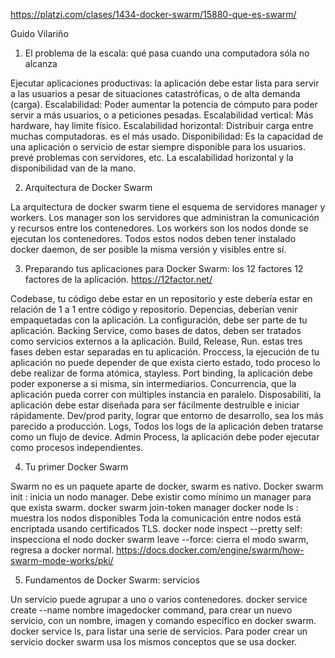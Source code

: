 https://platzi.com/clases/1434-docker-swarm/15880-que-es-swarm/


Guido Vilariño

1. El problema de la escala: qué pasa cuando una computadora sóla no alcanza

Ejecutar aplicaciones productivas: la aplicación debe estar lista para servir a las usuarios a pesar de situaciones catastróficas, o de alta demanda (carga).
Escalabilidad: Poder aumentar la potencia de cómputo para poder servir a más usuarios, o a peticiones pesadas.
Escalabilidad vertical: Más hardware, hay límite físico.
Escalabilidad horizontal: Distribuir carga entre muchas computadoras. es el más usado.
Disponibilidad: Es la capacidad de una aplicación o servicio de estar siempre disponible para los usuarios. prevé problemas con servidores, etc.
La escalabilidad horizontal y la disponibilidad van de la mano.

2. Arquitectura de Docker Swarm

La arquitectura de docker swarm tiene el esquema de servidores manager y workers.
Los manager son los servidores que administran la comunicación y recursos entre los contenedores.
Los workers son los nodos donde se ejecutan los contenedores.
Todos estos nodos deben tener instalado docker daemon, de ser posible la misma versión y visibles entre sí.

3. Preparando tus aplicaciones para Docker Swarm: los 12 factores
12 factores de la aplicación.
https://12factor.net/

Codebase, tu código debe estar en un repositorio y este debería estar en relación de 1 a 1 entre código y repositorio.
Depencias, deberían venir empaquetadas con la aplicación.
La configuración, debe ser parte de tu aplicación.
Backing Service, como bases de datos, deben ser tratados como servicios externos a la aplicación.
Build, Release, Run. estas tres fases deben estar separadas en tu aplicación.
Proccess, la ejecución de tu aplicación no puede depender de que exista cierto estado, todo proceso lo debe realizar de forma atómica, stayless.
Port binding, la aplicación debe poder exponerse a si misma, sin intermediarios.
Concurrencia, que la aplicación pueda correr con múltiples instancia en paralelo.
Disposabiliti, la aplicación debe estar diseñada para ser fácilmente destruible e iniciar rápidamente.
Dev/prod parity, lograr que entorno de desarrollo, sea los más parecido a producción.
Logs, Todos los logs de la aplicación deben tratarse como un flujo de device.
Admin Process, la aplicación debe poder ejecutar como procesos independientes.

4. Tu primer Docker Swarm

Swarm no es un paquete aparte de docker, swarm es nativo.
Docker swarm init : inicia un nodo manager.
Debe existir como mínimo un manager para que exista swarm.
docker swarm join-token manager
docker node ls : muestra los nodos disponibles
Toda la comunicación entre nodos está encriptada usando certificados TLS.
docker node inspect --pretty self: inspecciona el nodo
docker swarm leave --force: cierra el modo swarm, regresa a docker normal.
https://docs.docker.com/engine/swarm/how-swarm-mode-works/pki/


5. Fundamentos de Docker Swarm: servicios

Un servicio puede agrupar a uno o varios contenedores.
docker service create --name nombre imagedocker command, para crear un nuevo servicio, con un nombre, imagen y comando específico en docker swarm.
docker service ls, para listar una serie de servicios.
Para poder crear un servicio docker swarm usa los mismos conceptos que se usa docker.






